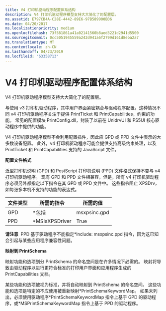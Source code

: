 ```yaml
---
title: V4 打印机驱动程序配置体系结构
description: V4 打印机驱动程序模型支持大大简化了的配置层。
ms.assetid: E797CB4A-C28E-4442-89E6-97B589900BD6
ms.date: 04/20/2017
ms.localizationpriority: medium
ms.openlocfilehash: 73f581861a41a02141560b8aed3221d2941d5500
ms.sourcegitcommit: 0cc5051945559a242d941a6f2799d161d8eba2a7
ms.translationtype: MT
ms.contentlocale: zh-CN
ms.lasthandoff: 04/23/2019
ms.locfileid: "63358713"
---
```

# <a name="v4-printer-driver-configuration-architecture"></a>V4 打印机驱动程序配置体系结构


V4 打印机驱动程序模型支持大大简化了的配置层。

与使用 v3 打印机驱动程序，其中用户界面紧密耦合与驱动程序配置，这种情况不同 v4 打印机驱动程序关注于提供 PrintTicket 和 PrintCapabilities，约束的功能。 常见的配置模块 PrintConfig.dll，封装了以前在 UnidrvUI 和 PS5UI 核心驱动程序中提供的功能。

V4 打印机驱动程序模型不会利用配置插件，因此应 GPD 或 PPD 文件中表示的大多数设备配置。 此外，v4 打印机驱动程序可能会提供支持高级约束处理，以及 PrintTicket 和 PrintCapabilities 支持的 JavaScript 文件。

**配置文件格式**

泛型打印机说明 (GPD) 和 PostScript 打印机说明 (PPD) 文件格式保持不变与 v4 打印机驱动程序。 现有 GPD 和 PPD 文件相兼容，但是，所有 v4 打印机驱动程序必须另外都指定以下指令在其 GPD 或 PPD 文件中。 这些指令阻止 XPSDrv，如每张多本机不支持的功能的表达式。

| 文件类型 | 所需的指令 | 所需的值 |
|-----------|--------------------|----------------|
| GPD       | \*包括          | msxpsinc.gpd   |
| PPD       | \*MSIsXPSDriver    | True           |

 

**请注意**  PPD 基于驱动程序不能指定\*Include: msxpsinc.ppd 指令，因为这已知会引起与某些应用程序兼容性问题。

 

**映射到 PrintSchema**

映射功能和选项划分 PrintSchema 的命名空间是在许多情况下必需的。 映射将导致由驱动程序以进行更符合标准的打印用户界面和应用程序生成的 PrintCapabilities 文档。

某些功能和选项被视为标准，并将自动映射到 PrintSchema 的命名空间。 这些功能和选项是特定的不应使用被重新映射\*PrintSchemaKeywordMap。 如果未列出，必须使用驱动程序\*PrintSchemaKeywordMap 指令上基于 GPD 的驱动程序，或\*MSPrintSchemaKeywordMap 指令上基于 PPD 的驱动程序。

 

 




